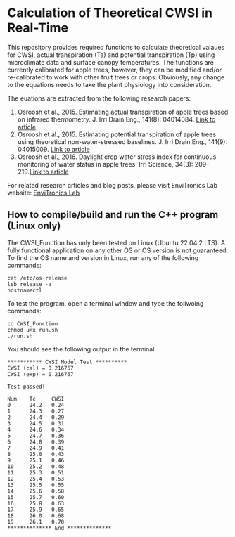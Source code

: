 # Calculation of Theoretical CWSI in Real-Time
This repository provides required functions to calculate theoretical valaues for CWSI, actual transpiration (Ta) and potential transpiration (Tp) using microclimate data and surface canopy temperatures. The functions are currently calibrated for apple trees, however, they can be modified and/or re-calibrated to work with other fruit trees or crops. Obviously, any change to the equations needs to take the plant physiology into consideration. 

The euations are extracted from the following research papers:
1) Osroosh et al., 2015. Estimating actual transpiration of apple trees based on infrared thermometry. J. Irri Drain Eng., 141(8): 04014084. [Link to article](https://ccda4084-320d-4212-92c7-12721a347519.filesusr.com/ugd/b17667_e0d580341d4745d6b61b51f5c1cf90da.pdf)
2) Osroosh et al., 2015. Estimating potential transpiration of apple trees using theoretical non-water-stressed baselines. J. Irri Drain Eng., 141(9): 04015009. [Link to article](https://ccda4084-320d-4212-92c7-12721a347519.filesusr.com/ugd/b17667_1b59dd5c23fc476384621b855555d9c7.pdf)
3) Osroosh et al., 2016. Daylight crop water stress index for continuous monitoring of water status in apple trees. Irri Science, 34(3): 209–219.[Link to article](https://ccda4084-320d-4212-92c7-12721a347519.filesusr.com/ugd/b17667_10f416167c4048a2b1d59b3f3d8cd75a.pdf)

For related research articles and blog posts, please visit EnviTronics Lab website:
[EnviTronics Lab](https://envitronicslab.com)


## How to compile/build and run the C++ program (Linux only)
The CWSI_Function has only been tested on Linux (Ubuntu 22.04.2 LTS). A fully functional application on any other OS or OS version is not guaranteed. To find the OS name and version in Linux, run any of the following commands:
```
cat /etc/os-release
lsb_release -a
hostnamectl
```

To test the program, open a terminal window and type the follwoing commands:
```
cd CWSI_Function
chmod u+x run.sh
./run.sh
```

You should see the following output in the terminal:
```
*********** CWSI Model Test **********
CWSI (cal) = 0.216767
CWSI (exp) = 0.216767

Test passed!

Num    Tc     CWSI
0      24.2   0.24
1      24.3   0.27
2      24.4   0.29
3      24.5   0.31
4      24.6   0.34
5      24.7   0.36
6      24.8   0.39
7      24.9   0.41
8      25.0   0.43
9      25.1   0.46
10     25.2   0.48
11     25.3   0.51
12     25.4   0.53
13     25.5   0.55
14     25.6   0.58
15     25.7   0.60
16     25.8   0.63
17     25.9   0.65
18     26.0   0.68
19     26.1   0.70
************** End **************
```
